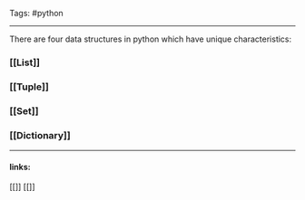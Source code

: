 
Tags: #python

------------------------------------------
There are four data structures in python which have unique characteristics:

### [[List]]
### [[Tuple]]
### [[Set]]
### [[Dictionary]]

---------------------
#### links:
[[]]
[[]]